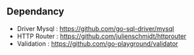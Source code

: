 ## Dependancy

- Driver Mysql : https://github.com/go-sql-driver/mysql
- HTTP Router : https://github.com/julienschmidt/httprouter
- Validation : https://github.com/go-playground/validator
